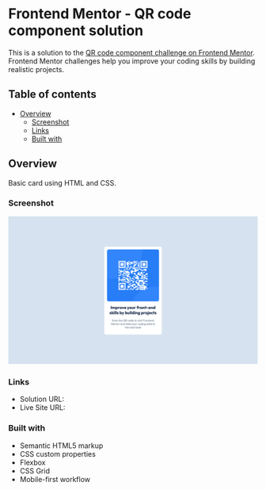 # Frontend Mentor - QR code component solution

This is a solution to the [QR code component challenge on Frontend Mentor](https://www.frontendmentor.io/challenges/qr-code-component-iux_sIO_H). Frontend Mentor challenges help you improve your coding skills by building realistic projects. 

## Table of contents

- [Overview](#overview)
  - [Screenshot](#screenshot)
  - [Links](#links)
  - [Built with](#built-with)

## Overview

Basic card using HTML and CSS.

### Screenshot

![Design Preview](images/project_screenshot.png)

### Links

- Solution URL: [](https://github.com/z-mn/frontend-mentor-qr)
- Live Site URL: [](https://z-mn.github.io/frontend-mentor-qr/)

### Built with

- Semantic HTML5 markup
- CSS custom properties
- Flexbox
- CSS Grid
- Mobile-first workflow